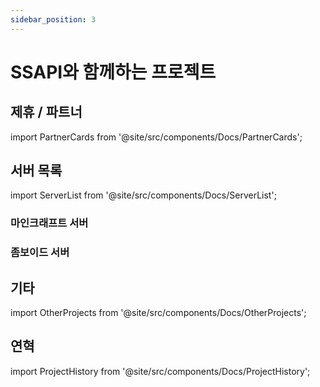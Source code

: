 ```yaml
---
sidebar_position: 3
---
```


# SSAPI와 함께하는 프로젝트

## 제휴 / 파트너

import PartnerCards from '@site/src/components/Docs/PartnerCards';

<PartnerCards />

## 서버 목록

import ServerList from '@site/src/components/Docs/ServerList';

### 마인크래프트 서버

<ServerList type="minecraft" />

### 좀보이드 서버

<ServerList type="zomboid" />

## 기타

import OtherProjects from '@site/src/components/Docs/OtherProjects';

<OtherProjects />

## 연혁

import ProjectHistory from '@site/src/components/Docs/ProjectHistory';

<ProjectHistory />
